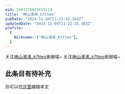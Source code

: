```yaml
---
mid: 3493270623619114
title: "神山浠浠_k7tteo"
pubDate: "2024-11-04T11:22:15.163Z"
updatedDate: "2024-11-04T11:22:15.163Z"
profile:
  {
    Nickname: ["神山浠浠_k7tteo"],
  }
---
```


关注[神山浠浠_k7tteo](https://space.bilibili.com/3493270623619114)谢谢喵~ 关注[神山浠浠_k7tteo](https://space.bilibili.com/3493270623619114)谢谢喵~

## 此条目有待补充
你可以在[这里](https://github.com/Yuhanawa/VTuber.ICU-Content/edit/master/v/神山浠浠_k7tteo/index.md)编辑本文
